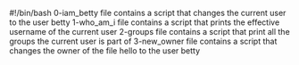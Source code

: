 #!/bin/bash
0-iam_betty file contains a script that changes the current user to the user betty
1-who_am_i file contains a script that prints the effective username of the current user
2-groups file contains a script that print all the groups the current user is part of
3-new_owner file contains a script that changes the owner of the file hello to the user betty
